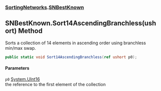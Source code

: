 ### [SortingNetworks](./SortingNetworks.md 'SortingNetworks').[SNBestKnown](./SortingNetworks-SNBestKnown.md 'SortingNetworks.SNBestKnown')
## SNBestKnown.Sort14AscendingBranchless(ushort) Method
Sorts a collection of 14 elements in ascending order using branchless min/max swap.  
```csharp
public static void Sort14AscendingBranchless(ref ushort p0);
```
#### Parameters
<a name='SortingNetworks-SNBestKnown-Sort14AscendingBranchless(ushort)-p0'></a>
`p0` [System.UInt16](https://docs.microsoft.com/en-us/dotnet/api/System.UInt16 'System.UInt16')  
the reference to the first element of the collection  
  
